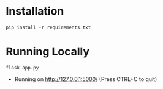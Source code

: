 # Installation
```pip install -r requirements.txt```

# Running Locally
```flask app.py```
* Running on http://127.0.0.1:5000/ (Press CTRL+C to quit)

